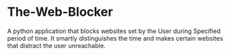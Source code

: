# The-Web-Blocker

A python application that blocks websites set by the User during Specified period of time.
It smartly distinguishes the time and makes certain websites that distract the user unreachable.
